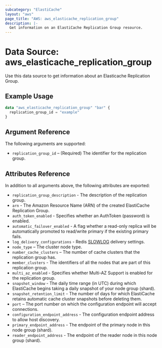```yaml
---
subcategory: "ElastiCache"
layout: "aws"
page_title: "AWS: aws_elasticache_replication_group"
description: |-
  Get information on an ElastiCache Replication Group resource.
---
```


# Data Source: aws_elasticache_replication_group

Use this data source to get information about an Elasticache Replication Group.

## Example Usage

```terraform
data "aws_elasticache_replication_group" "bar" {
  replication_group_id = "example"
}
```

## Argument Reference

The following arguments are supported:

* `replication_group_id` – (Required) The identifier for the replication group.

## Attributes Reference

In addition to all arguments above, the following attributes are exported:

* `replication_group_description` - The description of the replication group.
* `arn` - The Amazon Resource Name (ARN) of the created ElastiCache Replication Group.
* `auth_token_enabled` - Specifies whether an AuthToken (password) is enabled.
* `automatic_failover_enabled` - A flag whether a read-only replica will be automatically promoted to read/write primary if the existing primary fails.
* `log_delivery_configurations` - Redis [SLOWLOG](https://redis.io/commands/slowlog) delivery settings.
* `node_type` – The cluster node type.
* `number_cache_clusters` – The number of cache clusters that the replication group has.
* `member_clusters` - The identifiers of all the nodes that are part of this replication group.
* `multi_az_enabled` - Specifies whether Multi-AZ Support is enabled for the replication group.
* `snapshot_window` - The daily time range (in UTC) during which ElastiCache begins taking a daily snapshot of your node group (shard).
* `snapshot_retention_limit` - The number of days for which ElastiCache retains automatic cache cluster snapshots before deleting them.
* `port` – The port number on which the configuration endpoint will accept connections.
* `configuration_endpoint_address` - The configuration endpoint address to allow host discovery.
* `primary_endpoint_address` - The endpoint of the primary node in this node group (shard).
* `reader_endpoint_address` - The endpoint of the reader node in this node group (shard).
